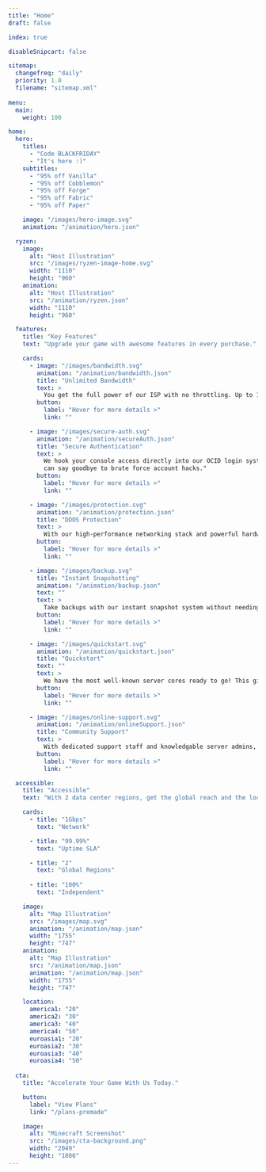 ```yaml
---
title: "Home"
draft: false

index: true

disableSnipcart: false

sitemap:
  changefreq: "daily"
  priority: 1.0
  filename: "sitemap.xml"
  
menu:
  main:
    weight: 100

home:
  hero:
    titles:
      - "Code BLACKFRIDAY"
      - "It's here :)"
    subtitles:
      - "95% off Vanilla"
      - "95% off Cobblemon"
      - "95% off Forge"
      - "95% off Fabric"
      - "95% off Paper"

    image: "/images/hero-image.svg"
    animation: "/animation/hero.json"

  ryzen:
    image:
      alt: "Host Illustration"
      src: "/images/ryzen-image-home.svg"
      width: "1110"
      height: "960"
    animation:
      alt: "Host Illustration"
      src: "/animation/ryzen.json"
      width: "1110"
      height: "960"

  features:
    title: "Key Features"
    text: "Upgrade your game with awesome features in every purchase."

    cards:
      - image: "/images/bandwidth.svg"
        animation: "/animation/bandwidth.json"
        title: "Unlimited Bandwidth"
        text: >
          You get the full power of our ISP with no throttling. Up to 1Gbps up and down straight to your players and admins for fast uploads.
        button:
          label: "Hover for more details >"
          link: ""

      - image: "/images/secure-auth.svg"
        animation: "/animation/secureAuth.json"
        title: "Secure Authentication"
        text: >
          We hook your console access directly into our OCID login system. You
          can say goodbye to brute force account hacks."
        button:
          label: "Hover for more details >"
          link: ""

      - image: "/images/protection.svg"
        animation: "/animation/protection.json"
        title: "DDOS Protection"
        text: >
          With our high-performance networking stack and powerful hardware we can handle the most severe attacks placed against us.
        button:
          label: "Hover for more details >"
          link: ""

      - image: "/images/backup.svg"
        title: "Instant Snapshotting"
        animation: "/animation/backup.json"
        text: ""
        text: >
          Take backups with our instant snapshot system without needing to stop or pause your server saves. Restore them and test them out at any time with a volume clone without interrupting connected players.
        button:
          label: "Hover for more details >"
          link: ""

      - image: "/images/quickstart.svg"
        animation: "/animation/quickstart.json"
        title: "Quickstart"
        text: ""
        text: >
          We have the most well-known server cores ready to go! This gives you an easy and streamlined deployment experience.
        button:
          label: "Hover for more details >"
          link: ""

      - image: "/images/online-support.svg"
        animation: "/animation/onlineSupport.json"
        title: "Community Support"
        text: >
          With dedicated support staff and knowledgable server admins, you can reach out to a knowledgable community with any question.
        button:
          label: "Hover for more details >"
          link: ""

  accessible:
    title: "Accessible"
    text: "With 2 data center regions, get the global reach and the local presence you need."

    cards:
      - title: "1Gbps"
        text: "Network"

      - title: "99.99%"
        text: "Uptime SLA"

      - title: "2"
        text: "Global Regions"
  
      - title: "100%"
        text: "Independent"

    image: 
      alt: "Map Illustration"
      src: "/images/map.svg"
      animation: "/animation/map.json"
      width: "1755"
      height: "747"
    animation:
      alt: "Map Illustration"
      src: "/animation/map.json"
      animation: "/animation/map.json"
      width: "1755"
      height: "747"

    location:
      america1: "20"
      america2: "30"
      america3: "40"
      america4: "50"
      euroasia1: "20"
      euroasia2: "30"
      euroasia3: "40"
      euroasia4: "50"
  
  cta:
    title: "Accelerate Your Game With Us Today."

    button:
      label: "View Plans"
      link: "/plans-premade"

    image:
      alt: "Minecraft Screenshot"
      src: "/images/cta-background.png"
      width: "2049"
      height: "1086"
---
```

